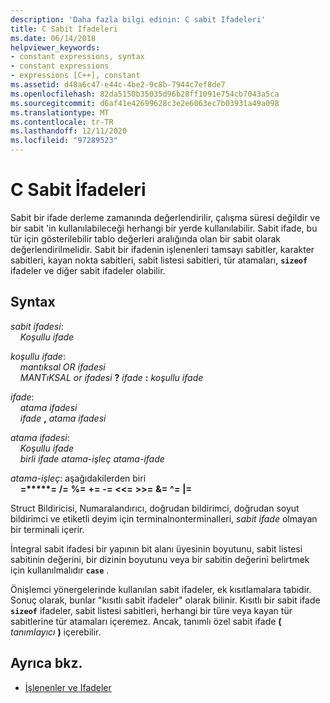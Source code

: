 ```yaml
---
description: 'Daha fazla bilgi edinin: C sabit Ifadeleri'
title: C Sabit İfadeleri
ms.date: 06/14/2018
helpviewer_keywords:
- constant expressions, syntax
- constant expressions
- expressions [C++], constant
ms.assetid: d48a6c47-e44c-4be2-9c8b-7944c7ef8de7
ms.openlocfilehash: 82da5150b35035d96b28ff1091e754cb7043a5ca
ms.sourcegitcommit: d6af41e42699628c3e2e6063ec7b03931a49a098
ms.translationtype: MT
ms.contentlocale: tr-TR
ms.lasthandoff: 12/11/2020
ms.locfileid: "97289523"
---
```

# <a name="c-constant-expressions"></a>C Sabit İfadeleri

Sabit bir ifade derleme zamanında değerlendirilir, çalışma süresi değildir ve bir sabit 'in kullanılabileceği herhangi bir yerde kullanılabilir. Sabit ifade, bu tür için gösterilebilir tablo değerleri aralığında olan bir sabit olarak değerlendirilmelidir. Sabit bir ifadenin işlenenleri tamsayı sabitler, karakter sabitleri, kayan nokta sabitleri, sabit listesi sabitleri, tür atamaları, **`sizeof`** ifadeler ve diğer sabit ifadeler olabilir.

## <a name="syntax"></a>Syntax

*sabit ifadesi*:<br/>
&nbsp;&nbsp;&nbsp;&nbsp;*Koşullu ifade*

*koşullu ifade*:<br/>
&nbsp;&nbsp;&nbsp;&nbsp;*mantıksal OR ifadesi*<br/>
&nbsp;&nbsp;&nbsp;&nbsp;*MANTıKSAL or ifadesi* **?** *ifade* **:** *koşullu ifade*

*ifade*:<br/>
&nbsp;&nbsp;&nbsp;&nbsp;*atama ifadesi*<br/>
&nbsp;&nbsp;&nbsp;&nbsp;*ifade* **,** *atama ifadesi*

*atama ifadesi*:<br/>
&nbsp;&nbsp;&nbsp;&nbsp;*Koşullu ifade*<br/>
&nbsp;&nbsp;&nbsp;&nbsp;*birli ifade* *atama-işleç* *atama-ifade*

*atama-işleç*: aşağıdakilerden biri<br/>
&nbsp;&nbsp;&nbsp;&nbsp;**=****&#42;=** **/=** **%=** **+=** **-=** **\<\<=** **>>=** **&=** **^=** **&#124;=**

Struct Bildiricisi, Numaralandırıcı, doğrudan bildirimci, doğrudan soyut bildirimci ve etiketli deyim için terminalnonterminalleri, *sabit ifade* olmayan bir terminali içerir.

İntegral sabit ifadesi bir yapının bit alanı üyesinin boyutunu, sabit listesi sabitinin değerini, bir dizinin boyutunu veya bir sabitin değerini belirtmek için kullanılmalıdır **`case`** .

Önişlemci yönergelerinde kullanılan sabit ifadeler, ek kısıtlamalara tabidir. Sonuç olarak, bunlar "kısıtlı sabit ifadeler" olarak bilinir. Kısıtlı bir sabit ifade **`sizeof`** ifadeler, sabit listesi sabitleri, herhangi bir türe veya kayan tür sabitlerine tür atamaları içeremez. Ancak, tanımlı özel sabit ifade **(** _tanımlayıcı_ **)** içerebilir.

## <a name="see-also"></a>Ayrıca bkz.

- [İşlenenler ve Ifadeler](../c-language/operands-and-expressions.md)
